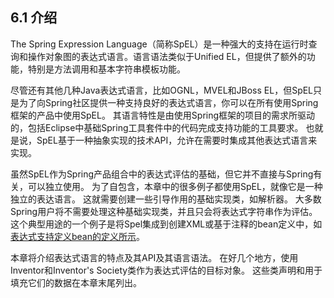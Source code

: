 ## 6.1 介绍

The Spring Expression Language（简称SpEL）是一种强大的支持在运行时查询和操作对象图的表达式语言。语言语法类似于Unified EL，但提供了额外的功能，特别是方法调用和基本字符串模板功能。

尽管还有其他几种Java表达式语言，比如OGNL，MVEL和JBoss EL，但SpEL只是为了向Spring社区提供一种支持良好的表达式语言，你可以在所有使用Spring框架的产品中使用SpEL。 其语言特性是由使用Spring框架的项目的需求所驱动的，包括Eclipse中基础Spring工具套件中的代码完成支持功能的工具要求。 也就是说，SpEL基于一种抽象实现的技术API，允许在需要时集成其他表达式语言来实现。

虽然SpEL作为Spring产品组合中的表达式评估的基础，但它并不直接与Spring有关，可以独立使用。 为了自包含，本章中的很多例子都使用SpEL，就像它是一种独立的表达语言。 这就需要创建一些引导作用的基础实现类，如解析器。 大多数Spring用户将不需要处理这种基础实现类，并且只会将表达式字符串作为评估。 这个典型用途的一个例子是将Spel集成到创建XML或基于注释的bean定义中，如[表达式支持定义bean的定义所示](http://docs.spring.io/spring/docs/5.0.0.M5/spring-framework-reference/htmlsingle/#expressions-beandef)。

本章将介绍表达式语言的特点及其API及其语言语法。 在好几个地方，使用Inventor和Inventor's Society类作为表达式评估的目标对象。 这些类声明和用于填充它们的数据在本章末尾列出。


